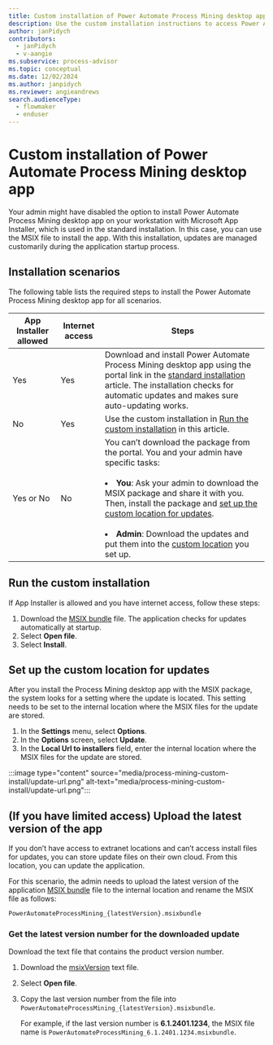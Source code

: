 ```yaml
---
title: Custom installation of Power Automate Process Mining desktop app
description: Use the custom installation instructions to access Power Automate Process Mining desktop app when the standard installation package isn't available.
author: janPidych
contributors:
  - janPidych
  - v-aangie  
ms.subservice: process-advisor
ms.topic: conceptual
ms.date: 12/02/2024
ms.author: janpidych
ms.reviewer: angieandrews
search.audienceType: 
  - flowmaker
  - enduser
---
```


# Custom installation of Power Automate Process Mining desktop app

Your admin might have disabled the option to install Power Automate Process Mining desktop app on your workstation with Microsoft App Installer, which is used in the standard installation. In this case, you can use the MSIX file to install the app. With this installation, updates are managed customarily during the application startup process.

## Installation scenarios

The following table lists the required steps to install the Power Automate Process Mining desktop app for all scenarios.

|App Installer allowed  |Internet access | Steps |
|---------|---------|---------|
|Yes     | Yes        | Download and install Power Automate Process Mining desktop app using the portal link in the [standard installation](how-to-start-with-minit-desktop-application.md) article. The installation checks for automatic updates and makes sure auto-updating works.    |
|No     | Yes        | Use the custom installation in [Run the custom installation](#run-the-custom-installation) in this article.  |
|Yes or No    | No        | You can’t download the package from the portal. You and your admin have specific tasks:<br/><br/></li><li>**You**: Ask your admin to download the MSIX package and share it with you. Then, install the package and [set up the custom location for updates](#set-up-the-custom-location-for-updates).<br/><br/></li><li>**Admin**: Download the updates and put them into the [custom location](#set-up-the-custom-location-for-updates) you set up. |

## Run the custom installation

If App Installer is allowed and you have internet access, follow these steps:

1. Download the [MSIX bundle](https://go.microsoft.com/fwlink/?linkid=2276402) file. The application checks for updates automatically at startup.
1. Select **Open file**.
1. Select **Install**.

## Set up the custom location for updates

After you install the Process Mining desktop app with the MSIX package, the system looks for a setting where the update is located. This setting needs to be set to the internal location where the MSIX files for the update are stored.

1. In the **Settings** menu, select **Options**.
1. In the **Options** screen, select **Update**.
1. In the **Local Url to installers** field, enter the internal location where the MSIX files for the update are stored.

:::image type="content" source="media/process-mining-custom-install/update-url.png" alt-text="media/process-mining-custom-install/update-url.png":::

## (If you have limited access) Upload the latest version of the app

If you don’t have access to extranet locations and can’t access install files for updates, you can store update files on their own cloud. From this location, you can update the application.

For this scenario, the admin needs to upload the latest version of the application [MSIX bundle](https://go.microsoft.com/fwlink/?linkid=2276402) file to the internal location and rename the MSIX file as follows:

`PowerAutomateProcessMining_{latestVersion}.msixbundle`

### Get the latest version number for the downloaded update

Download the text file that contains the product version number.

1. Download the [msixVersion](https://go.microsoft.com/fwlink/?linkid=2271379) text file.
1. Select **Open file**.
1. Copy the last version number from the file into `PowerAutomateProcessMining_{latestVersion}.msixbundle`.

    For example, if the last version number is **6.1.2401.1234**, the MSIX file name is `PowerAutomateProcessMining_6.1.2401.1234.msixbundle`.

